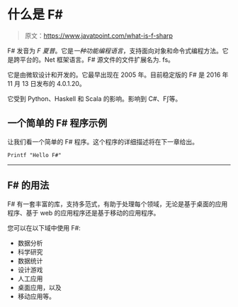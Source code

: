 # 什么是 F#

> 原文：<https://www.javatpoint.com/what-is-f-sharp>

F# 发音为 *F 夏普*。它是*一种功能编程语言*，支持面向对象和命令式编程方法。它是跨平台的。Net 框架语言。F# 源文件的文件扩展名为. fs。

它是由微软设计和开发的。它最早出现在 2005 年。目前稳定版的 F# 是 2016 年 11 月 13 日发布的 4.0.1.20。

它受到 Python、Haskell 和 Scala 的影响。影响到 C#、F∫等。

## 一个简单的 F# 程序示例

让我们看一个简单的 F# 程序。这个程序的详细描述将在下一章给出。

```
Printf "Hello F#"

```

* * *

## F# 的用法

F# 有一套丰富的库，支持多范式，有助于处理每个领域，无论是基于桌面的应用程序、基于 web 的应用程序还是基于移动的应用程序。

您可以在以下域中使用 F#:

*   数据分析
*   科学研究
*   数据统计
*   设计游戏
*   人工应用
*   桌面应用，以及
*   移动应用等。